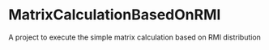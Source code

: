 # MatrixCalculationBasedOnRMI
A project to execute the simple matrix calculation based on RMI distribution
